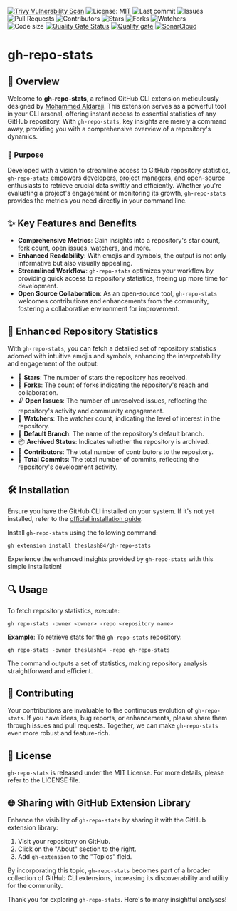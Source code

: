 [![Trivy Vulnerability Scan](https://github.com/theslash84/gh-repo-stats/actions/workflows/trivy-scan.yml/badge.svg)](https://github.com/theslash84/gh-repo-stats/actions/workflows/trivy-scan.yml) ![License: MIT](https://img.shields.io/badge/License-MIT-yellow.svg) ![Last commit](https://img.shields.io/github/last-commit/theslash84/gh-repo-stats) ![Issues](https://img.shields.io/github/issues/theslash84/gh-repo-stats) ![Pull Requests](https://img.shields.io/github/issues-pr/theslash84/gh-repo-stats) ![Contributors](https://img.shields.io/github/contributors/theslash84/gh-repo-stats) ![Stars](https://img.shields.io/github/stars/theslash84/gh-repo-stats) ![Forks](https://img.shields.io/github/forks/theslash84/gh-repo-stats) ![Watchers](https://img.shields.io/github/watchers/theslash84/gh-repo-stats)  
 ![Code size](https://img.shields.io/github/languages/code-size/theslash84/gh-repo-stats) [![Quality Gate Status](https://sonarcloud.io/api/project_badges/measure?project=EzioDEVio_gh-repo-stats&metric=alert_status)](https://sonarcloud.io/summary/new_code?id=EzioDEVio_gh-repo-stats) [![Quality gate](https://sonarcloud.io/api/project_badges/quality_gate?project=EzioDEVio_gh-repo-stats)](https://sonarcloud.io/summary/new_code?id=EzioDEVio_gh-repo-stats) [![SonarCloud](https://sonarcloud.io/images/project_badges/sonarcloud-white.svg)](https://sonarcloud.io/summary/new_code?id=EzioDEVio_gh-repo-stats)


 
# gh-repo-stats

## 🚀 Overview

Welcome to **gh-repo-stats**, a refined GitHub CLI extension meticulously designed by [Mohammed Aldaraji](https://github.com/theslash84). This extension serves as a powerful tool in your CLI arsenal, offering instant access to essential statistics of any GitHub repository. With `gh-repo-stats`, key insights are merely a command away, providing you with a comprehensive overview of a repository's dynamics.

### 🎯 Purpose

Developed with a vision to streamline access to GitHub repository statistics, `gh-repo-stats` empowers developers, project managers, and open-source enthusiasts to retrieve crucial data swiftly and efficiently. Whether you're evaluating a project's engagement or monitoring its growth, `gh-repo-stats` provides the metrics you need directly in your command line.

## ✨ Key Features and Benefits

- **Comprehensive Metrics**: Gain insights into a repository's star count, fork count, open issues, watchers, and more.
- **Enhanced Readability**: With emojis and symbols, the output is not only informative but also visually appealing.
- **Streamlined Workflow**: `gh-repo-stats` optimizes your workflow by providing quick access to repository statistics, freeing up more time for development.
- **Open Source Collaboration**: As an open-source tool, `gh-repo-stats` welcomes contributions and enhancements from the community, fostering a collaborative environment for improvement.

## 🌟 Enhanced Repository Statistics

With `gh-repo-stats`, you can fetch a detailed set of repository statistics adorned with intuitive emojis and symbols, enhancing the interpretability and engagement of the output:

  - 🌟 **Stars**: The number of stars the repository has received.
  - 🍴 **Forks**: The count of forks indicating the repository's reach and collaboration.
  - 🔓 **Open Issues**: The number of unresolved issues, reflecting the repository's activity and community engagement.
  - 👀 **Watchers**: The watcher count, indicating the level of interest in the repository.
  - 🔖 **Default Branch**: The name of the repository's default branch.
  - 📦 **Archived Status**: Indicates whether the repository is archived.
  - 👥 **Contributors**: The total number of contributors to the repository.
  - 📌 **Total Commits**: The total number of commits, reflecting the repository's development activity.

## 🛠 Installation

Ensure you have the GitHub CLI installed on your system. If it's not yet installed, refer to the [official installation guide](https://cli.github.com/manual/installation).

Install `gh-repo-stats` using the following command:

```shell
gh extension install theslash84/gh-repo-stats
```

Experience the enhanced insights provided by `gh-repo-stats` with this simple installation!

## 🔍 Usage

To fetch repository statistics, execute:

```
gh repo-stats -owner <owner> -repo <repository name>
```

**Example**: To retrieve stats for the `gh-repo-stats` repository:

```
gh repo-stats -owner theslash84 -repo gh-repo-stats
```

The command outputs a set of statistics, making repository analysis straightforward and efficient.

## 🤝 Contributing

Your contributions are invaluable to the continuous evolution of `gh-repo-stats`. If you have ideas, bug reports, or enhancements, please share them through issues and pull requests. Together, we can make `gh-repo-stats` even more robust and feature-rich.

## 📜 License

`gh-repo-stats` is released under the MIT License. For more details, please refer to the LICENSE file.

## 🌐 Sharing with GitHub Extension Library

Enhance the visibility of `gh-repo-stats` by sharing it with the GitHub extension library:

1. Visit your repository on GitHub.
2. Click on the "About" section to the right.
3. Add `gh-extension` to the "Topics" field.

By incorporating this topic, `gh-repo-stats` becomes part of a broader collection of GitHub CLI extensions, increasing its discoverability and utility for the community.

Thank you for exploring `gh-repo-stats`. Here's to many insightful analyses!
